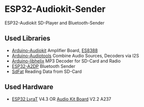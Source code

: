 # ESP32-Audiokit-Sender
ESP32-Audiokit SD-Player and Bluetooth-Sender

## Used Libraries
* [Arduino-Audiokit](https://github.com/pschatzmann/arduino-audiokit) Amplifier Board, [ES8388](http://www.everest-semi.com/pdf/ES8388%20DS.pdf)
* [Arduino-Audiotools](https://github.com/pschatzmann/arduino-audio-tools) Combine Audio Sources, Decoders via I2S
* [Arduino-libhelix](https://github.com/pschatzmann/arduino-libhelix) MP3 Decoder for SD-Card and Radio
* [ESP32-A2DP](https://github.com/pschatzmann/ESP32-A2DP) Bluetooth Sender
* [SdFat](https://github.com/greiman/SdFat.git) Reading Data from SD-Card

## Used Hardware
* [ESP32 LyraT](https://docs.espressif.com/projects/esp-adf/en/latest/design-guide/dev-boards/get-started-esp32-lyrat.html) V4.3 OR [Audio Kit Board](https://docs.ai-thinker.com/en/esp32-a1s) V2.2 A237
